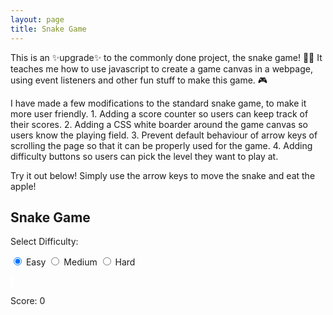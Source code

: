 ```yaml
---
layout: page
title: Snake Game
---
```


This is an ✨upgrade✨ to the commonly done project, the snake game! 🐍🍎
It teaches me how to use javascript to create a game canvas in a webpage, using event listeners and other fun stuff to make this game. 🎮

I have made a few modifications to the standard snake game, to make it more user friendly.
    1. Adding a score counter so users can keep track of their scores.
    2. Adding a CSS white boarder around the game canvas so users know the playing field.
    3. Prevent default behaviour of arrow keys of scrolling the page so that it can be properly used for the game.
    4. Adding difficulty buttons so users can pick the level they want to play at.


Try it out below! Simply use the arrow keys to move the snake and eat the apple!

## Snake Game

<!-- Difficulty level options -->
<p>Select Difficulty:</p>
<label><input type="radio" name="difficulty" value="easy" checked> Easy</label>
<label><input type="radio" name="difficulty" value="medium"> Medium</label>
<label><input type="radio" name="difficulty" value="hard"> Hard</label>

<!-- Add a CSS border to the canvas for a white outline -->
<canvas id="gameCanvas" width="400" height="400" style="border: 2px solid white;"></canvas>
<p>Score: <span id="score">0</span></p>

<script>
document.addEventListener("DOMContentLoaded", function() {
    const canvas = document.getElementById("gameCanvas");
    const ctx = canvas.getContext("2d");
    const scoreElement = document.getElementById("score");

    const grid = 20;
    let count = 0;
    let score = 0;
    let snake = {
        x: grid * 5,
        y: grid * 5,
        cells: [],
        maxCells: 4,
        dx: grid,
        dy: 0
    };
    let apple = {
        x: getRandomInt(1, (canvas.width / grid) - 1) * grid,
        y: getRandomInt(1, (canvas.height / grid) - 1) * grid
    };

    // Speeds for different difficulty levels (frames to wait before each update)
    const speeds = {
        easy: 10,
        medium: 7,
        hard: 4
    };

    // Initial speed
    let currentSpeed = speeds.easy;

    function getRandomInt(min, max) {
        return Math.floor(Math.random() * (max - min)) + min;
    }

    function resetGame() {
        snake.x = grid * 5;
        snake.y = grid * 5;
        snake.cells = [];
        snake.maxCells = 4;
        snake.dx = grid;
        snake.dy = 0;

        apple.x = getRandomInt(1, (canvas.width / grid) - 1) * grid;
        apple.y = getRandomInt(1, (canvas.height / grid) - 1) * grid;

        score = 0;
        scoreElement.innerText = score;
    }

    function gameLoop() {
        requestAnimationFrame(gameLoop);

        if (++count < currentSpeed) {
            return;
        }
        count = 0;

        // Clear the canvas before drawing new frames
        ctx.clearRect(0, 0, canvas.width, canvas.height);

        snake.x += snake.dx;
        snake.y += snake.dy;

        if (snake.x < 0 || snake.x >= canvas.width || snake.y < 0 || snake.y >= canvas.height) {
            resetGame();
        }

        snake.cells.unshift({ x: snake.x, y: snake.y });

        if (snake.cells.length > snake.maxCells) {
            snake.cells.pop();
        }

        ctx.fillStyle = "red";
        ctx.fillRect(apple.x, apple.y, grid - 1, grid - 1);

        ctx.fillStyle = "green";
        snake.cells.forEach(function(cell, index) {
            ctx.fillRect(cell.x, cell.y, grid - 1, grid - 1);

            if (cell.x === apple.x && cell.y === apple.y) {
                snake.maxCells++;
                apple.x = getRandomInt(1, (canvas.width / grid) - 1) * grid;
                apple.y = getRandomInt(1, (canvas.height / grid) - 1) * grid;
                score++;
                scoreElement.innerText = score;
            }

            for (let i = index + 1; i < snake.cells.length; i++) {
                if (cell.x === snake.cells[i].x && cell.y === snake.cells[i].y) {
                    resetGame();
                }
            }
        });
    }

    document.addEventListener("keydown", function(e) {
        // Prevent default scrolling behavior for arrow keys
        const arrowKeys = [37, 38, 39, 40];
        if (arrowKeys.includes(e.which)) {
            e.preventDefault();
        }

        if (e.which === 37 && snake.dx === 0) {
            snake.dx = -grid;
            snake.dy = 0;
        } else if (e.which === 38 && snake.dy === 0) {
            snake.dy = -grid;
            snake.dx = 0;
        } else if (e.which === 39 && snake.dx === 0) {
            snake.dx = grid;
            snake.dy = 0;
        } else if (e.which === 40 && snake.dy === 0) {
            snake.dy = grid;
            snake.dx = 0;
        }
    });

    // Change speed based on difficulty level
    document.querySelectorAll('input[name="difficulty"]').forEach(function(input) {
        input.addEventListener('change', function() {
            currentSpeed = speeds[this.value];
            resetGame();
        });
    });

    resetGame();
    requestAnimationFrame(gameLoop);
});
</script>
